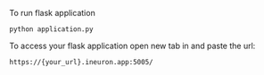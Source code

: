To run flask application 

```
python application.py
```


To access your flask application open new tab in and paste the url:
```
https://{your_url}.ineuron.app:5005/
```
